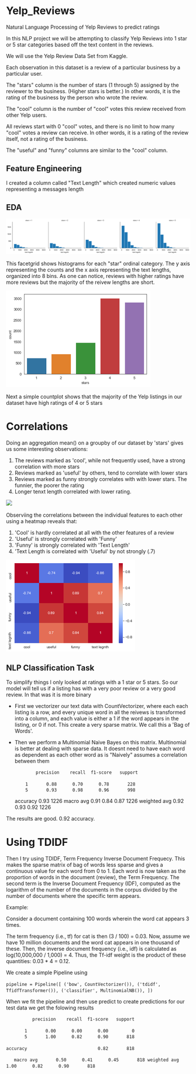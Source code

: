 # Yelp_Reviews
Natural Language Processing of Yelp Reviews to predict ratings

In this NLP project we will be attempting to classify Yelp Reviews into 1 star or 5 star categories based off the text content in the reviews.

We will use the Yelp Review Data Set from Kaggle.

Each observation in this dataset is a review of a particular business by a particular user.

The "stars" column is the number of stars (1 through 5) assigned by the reviewer to the business. (Higher stars is better.) In other words, it is the rating of the business by the person who wrote the review.

The "cool" column is the number of "cool" votes this review received from other Yelp users.

All reviews start with 0 "cool" votes, and there is no limit to how many "cool" votes a review can receive. In other words, it is a rating of the review itself, not a rating of the business.

The "useful" and "funny" columns are similar to the "cool" column.

## Feature Engineering 
I created a column called "Text Length" which created numeric values representing a messages length

## EDA

![](/text_length_fg.png)

This facetgrid shows histograms for each "star" ordinal category.  The y axis representing the counts and the x axis representing the text lengths, organized into 8 bins.  As one can notice, reviews with higher ratings have more reviews but the majority of the reivew lengths are short.

![](/starts_countplot.png)

Next a simple countplot shows that the majority of the Yelp listings in our dataset have high ratings of 4 or 5 stars

# Correlations
Doing an aggregation mean() on a groupby of our dataset by 'stars' gives us some interesting observations:

1.  The reviews marked as 'cool', while not frequently used, have a strong correlation with more stars
2.  Reviews marked as 'useful' by others, tend to correlate with lower stars
3.  Reviews marked as funny strongly correlates with with lower stars. The funnier, the poorer the rating
4.  Longer tenxt length correlated with lower rating.

![](/groupby.png)

Observiing the correlations between the individual features to each other using a heatmap reveals that:
1. 'Cool' is hardly correlated at all with the other features of a review
2.  'Useful' is strongly correlated with 'Funny'
3.  'Funny' is strongly correlated with 'Text Length'
4.  'Text Length is correlated with 'Useful' by not strongly (.7)

![](/corr_heatmap.png)

## NLP Classification Task

To simplify things I only looked at ratings with a 1 star or 5 stars.  So our model will tell us if a listing has with a very poor review or a very good review.  In that was it is more binary

* First we vectorizer our text data with CountVectorizer, where each each listing is a row, and every unique word in all the reivews is transformed into a column, and each value is either a 1 if the word appears in the listing, or 0 if not. This create a very sparse matrix. We call this a 'Bag of Words'.  
 * Then we perform a Multinomial Naive Bayes on this matrix.  Multinomial is better at dealing with sparse data.  It doesnt need to have each word as dependent as each other word as is "Naively" assumes a correlation between them
 
               precision    recall  f1-score   support

           1       0.88      0.70      0.78       228
           5       0.93      0.98      0.96       998

    accuracy                           0.93      1226
   macro avg       0.91      0.84      0.87      1226
weighted avg       0.92      0.93      0.92      1226

The results are good.  0.92 accuracy.  

# Using TDIDF

Then I try using TDIDF, Term Frequency Inverse Document Frequecy.  This makes the sparse matrix of bag of words less sparse and gives a continuous value for each word from 0 to 1.  Each word is now taken as the proportion of words in the document (review), the Term Frequency.  The second term is the Inverse Document Frequency (IDF), computed as the logarithm of the number of the documents in the corpus divided by the number of documents where the specific term appears.

Example:

Consider a document containing 100 words wherein the word cat appears 3 times.

The term frequency (i.e., tf) for cat is then (3 / 100) = 0.03. Now, assume we have 10 million documents and the word cat appears in one thousand of these. Then, the inverse document frequency (i.e., idf) is calculated as log(10,000,000 / 1,000) = 4. Thus, the Tf-idf weight is the product of these quantities: 0.03 * 4 = 0.12.

We create a simple Pipeline using 

`pipeline = Pipeline([
    ('bow', CountVectorizer()),
    ('tdidf', TfidfTransformer()),
    ('classifier', MultinomialNB()),
])`

When we fit the pipeline and then use predict to create predictions for our test data we get the folowing results

              precision    recall  f1-score   support

           1       0.00      0.00      0.00         0
           5       1.00      0.82      0.90       818

    accuracy                           0.82       818
`   macro avg       0.50      0.41      0.45       818
weighted avg       1.00      0.82      0.90       818`

